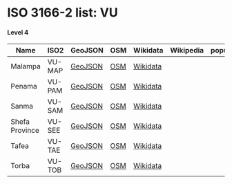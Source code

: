 # ISO 3166-2 list: VU


#### Level 4
Name | ISO2 | GeoJSON | OSM | Wikidata | Wikipedia | population 
--- | --- | --- | --- | --- | --- | --: 
Malampa | VU-MAP | [GeoJSON](../../geojson/q8/iso2/VU/VU-MAP.geojson) | [OSM](https://www.openstreetmap.org/relation/3765629) | [Wikidata](https://www.wikidata.org/wiki/Q740656) |  | 
Penama | VU-PAM | [GeoJSON](../../geojson/q8/iso2/VU/VU-PAM.geojson) | [OSM](https://www.openstreetmap.org/relation/3765606) | [Wikidata](https://www.wikidata.org/wiki/Q836649) |  | 
Sanma | VU-SAM | [GeoJSON](../../geojson/q8/iso2/VU/VU-SAM.geojson) | [OSM](https://www.openstreetmap.org/relation/3765591) | [Wikidata](https://www.wikidata.org/wiki/Q740640) |  | 
Shefa Province | VU-SEE | [GeoJSON](../../geojson/q8/iso2/VU/VU-SEE.geojson) | [OSM](https://www.openstreetmap.org/relation/3765630) | [Wikidata](https://www.wikidata.org/wiki/Q650617) |  | 
Tafea | VU-TAE | [GeoJSON](../../geojson/q8/iso2/VU/VU-TAE.geojson) | [OSM](https://www.openstreetmap.org/relation/3765631) | [Wikidata](https://www.wikidata.org/wiki/Q576417) |  | 
Torba | VU-TOB | [GeoJSON](../../geojson/q8/iso2/VU/VU-TOB.geojson) | [OSM](https://www.openstreetmap.org/relation/3765596) | [Wikidata](https://www.wikidata.org/wiki/Q822514) |  | 
